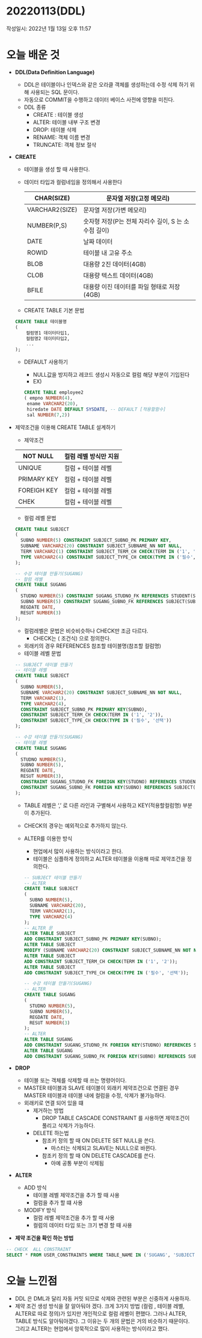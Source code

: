 # 20220113(DDL)

작성일시: 2022년 1월 13일 오후 11:57

# 오늘 배운 것

- **DDL(Data Definition Language)**
    - DDL은 테이블이나 인덱스와 같은 오라클 객체를 생성하는데 수정 삭제 하기 위해 사용되는 SQL 문이다.
    - 자동으로 COMMIT을 수행하고 데이터 베이스 사전에 영향을 미친다.
    - DDL 종류
        - CREATE : 테이블 생성
        - ALTER: 테이블 내부 구조 변경
        - DROP: 테이블 삭제
        - RENAME: 객체 이름 변경
        - TRUNCATE: 객체 정보 절삭

- **CREATE**
    - 테이블을 생성 할 때 사용한다.
    - 데이터 타입과 컬럼네임을 정의해서 사용한다
        
        
        | CHAR(SIZE) | 문자열 저장(고정 메모리) |
        | --- | --- |
        | VARCHAR2(SIZE) | 문자열 저장(가변 메모리) |
        | NUMBER(P,S) | 숫자형 저장(P는 전체 자리수 길이, S 는 소수점 길이) |
        | DATE | 날짜 데이터 |
        | ROWID | 테이블 내 고유 주소 |
        | BLOB | 대용량 2진 데이터(4GB) |
        | CLOB | 대용량 텍스트 데이터(4GB) |
        | BFILE | 대용량 이진 데이터를 파일 형태로 저장(4GB) |
    - CREATE TABLE 기본 문법
    
    ```sql
    CREATE TABLE 테이블명
    (
    	컬럼명1 데이터타입1,
    	컬럼명2 데이터타입2,
    	...
    );
    ```
    
    - DEFAULT 사용하기
        - NULL값을 방지하고 레코드 생성시 자동으로 컬럼 해당 부분이 기입된다
        - EX)
        
        ```sql
        CREATE TABLE employee2
        ( empno NUMBER(4),
         ename VARCHAR2(20),
         hiredate DATE DEFAULT SYSDATE, -- DEFAULT [적용할함수]
         sal NUMBER(7,2))
        
        ```
        
- 제약조건을 이용해 CREATE TABLE 설계하기
    - 제약조건
    
    | NOT NULL | 컬럼 레벨 방식만 지원 |
    | --- | --- |
    | UNIQUE | 컬럼 + 테이블 레벨 |
    | PRIMARY KEY | 컬럼 + 테이블 레벨 |
    | FOREIGH KEY | 컬럼 + 테이블 레벨 |
    | CHEK | 컬럼 + 테이블 레벨 |
    - 컬럼 레벨 문법
    
    ```sql
    CREATE TABLE SUBJECT
    (
      SUBNO NUMBER(5) CONSTRAINT SUBJECT_SUBNO_PK PRIMARY KEY,                  --  1
      SUBNAME VARCHAR2(20) CONSTRAINT SUBJECT_SUBNAME_NN NOT NULL,              --  2
      TERM VARCHAR2(1) CONSTRAINT SUBJECT_TERM_CH CHECK(TERM IN ('1', '2')),    --  3
      TYPE VARCHAR2(4) CONSTRAINT SUBJECT_TYPE_CH CHECK(TYPE IN ('필수', '선택'))-- 4
    );
    
    -- 수강 테이블 만들기(SUGANG)
    -- 컬럼 레벨
    CREATE TABLE SUGANG
    (
      STUDNO NUMBER(5) CONSTRAINT SUGANG_STUDNO_FK REFERENCES STUDENT(STUDNO),
      SUBNO NUMBER(5) CONSTRAINT SUGANG_SUBNO_FK REFERENCES SUBJECT(SUBNO),
      REGDATE DATE,
      RESUT NUMBER(3)
    );
    ```
    
    - 컬럼레벨은 문법은 비슷비슷하나 CHECK만 조금 다르다.
        - CHECK는 ( 조건식) 으로 정의한다.
    - 외래키의 경우 REFERENCES 참조할 테이블명(참조할 컬럼명)
    - 테이블 레벨 문법
    
    ```sql
    -- SUBJECT 테이블 만들기
    -- 테이블 레벨
    CREATE TABLE SUBJECT
    (
      SUBNO NUMBER(5),
      SUBNAME VARCHAR2(20) CONSTRAINT SUBJECT_SUBNAME_NN NOT NULL,
      TERM VARCHAR2(1),
      TYPE VARCHAR2(4),
      CONSTRAINT SUBJECT_SUBNO_PK PRIMARY KEY(SUBNO),
      CONSTRAINT SUBJECT_TERM_CH CHECK(TERM IN ('1', '2')),
      CONSTRAINT SUBJECT_TYPE_CH CHECK(TYPE IN ('필수', '선택'))
    );
    
    -- 수강 테이블 만들기(SUGANG)
    -- 테이블 레벨
    CREATE TABLE SUGANG
    (
      STUDNO NUMBER(5),
      SUBNO NUMBER(5),
      REGDATE DATE,
      RESUT NUMBER(3),
      CONSTRAINT SUGANG_STUDNO_FK FOREIGN KEY(STUDNO) REFERENCES STUDENT(STUDNO),
      CONSTRAINT SUGANG_SUBNO_FK FOREIGN KEY(SUBNO) REFERENCES SUBJECT(SUBNO)
    );
    ```
    
    - TABLE 레벨은  ‘,’ 로 다른 라인과 구별해서 사용하고 KEY(적용할컬럼명) 부분이 추가된다.
    - CHECK의 경우는 예외적으로 추가하지 않는다.
    - ALTER를 이용한 방식
        - 현업에서 많이 사용하는 방식이라고 한다.
        - 테이블은 심플하게 정의하고 ALTER 테이블을 이용해 따로 제약조건을 정의한다.
        
        ```sql
        -- SUBJECT 테이블 만들기
        -- ALTER
        CREATE TABLE SUBJECT
        (
          SUBNO NUMBER(5),
          SUBNAME VARCHAR2(20),
          TERM VARCHAR2(1),
          TYPE VARCHAR2(4)
        );
        -- ALTER 문
        ALTER TABLE SUBJECT
        ADD CONSTRAINT SUBJECT_SUBNO_PK PRIMARY KEY(SUBNO);
        ALTER TABLE SUBJECT
        MODIFY (SUBNAME VARCHAR2(20) CONSTRAINT SUBJECT_SUBNAME_NN NOT NULL);
        ALTER TABLE SUBJECT
        ADD CONSTRAINT SUBJECT_TERM_CH CHECK(TERM IN ('1', '2'));
        ALTER TABLE SUBJECT
        ADD CONSTRAINT SUBJECT_TYPE_CH CHECK(TYPE IN ('필수', '선택'));
        
        -- 수강 테이블 만들기(SUGANG)
        -- ALTER
        CREATE TABLE SUGANG
        (
          STUDNO NUMBER(5),
          SUBNO NUMBER(5),
          REGDATE DATE,
          RESUT NUMBER(3)
        );
        -- ALTER
        ALTER TABLE SUGANG
        ADD CONSTRAINT SUGANG_STUDNO_FK FOREIGN KEY(STUDNO) REFERENCES STUDENT(STUDNO);
        ALTER TABLE SUGANG
        ADD CONSTRAINT SUGANG_SUBNO_FK FOREIGN KEY(SUBNO) REFERENCES SUBJECT(SUBNO);
        ```
        

- **DROP**
    - 테이블 또는 객체를 삭제할 때 쓰는 명령어이다.
    - MASTER 테이블과 SLAVE 테이블이 외래키 제약조건으로 연결된 경우 MASTER 테이블과 테이블 내에 컬럼을 수정, 삭제가 불가능하다.
    - 외래키로 연결 되어 있을 떄
        - 제거하는 방법
            - DROP TABLE CASCADE CONSTRAINT 를 사용하면 제약조건이 풀리고 삭제가 가능하다.
        - DELETE 하는법
            - 참조키 정의 할 때 ON DELETE SET NULL을 쓴다.
                - 마스터는 삭제되고 SLAVE는 NULL으로 바뀐다.
            - 참조키 정의 할 때 ON DELETE CASCADE를 쓴다.
                - 아예 공통 부분이 삭제됨
- **ALTER**
    - ADD 방식
        - 테이블 레벨 제약조건을 추가 할 때 사용
        - 컬럼을 추가 할 떄 사용
    - MODIFY 방식
        - 컬럼 레벨 제약조건을 추가 할 때 사용
        - 컬럼의  데이터 타입 또는 크기 변경 할 때 사용
    
- **제약 조건을 확인 하는 방법**

```sql
-- CHECK  ALL CONSTRAINT
SELECT * FROM USER_CONSTRAINTS WHERE TABLE_NAME IN ('SUGANG', 'SUBJECT', 'STUDENT');
```

# 오늘 느낀점

- DDL 은 DML과 달리 자동 커밋 되므로 삭제와 관련된 부분은 신중하게 사용하자.
- 제약 조건 생성 방식을 잘 알아둬야 겠다. 크게 3가지 방법 (컬럼 , 테이블 레벨, ALTER로 따로 정의)가 있지만 개인적으로 컬럼 레벨이 편했다. 그러나 ALTER, TABLE 방식도 알아둬야겠다. 그 이유는 두 개의 문법은 거의 비슷하기 때문이다. 그리고 ALTER는 현업에서 암묵적으로 많이 사용하는 방식이라고 했다.